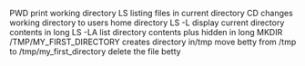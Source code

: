 PWD print working directory
LS listing files in current directory
CD changes working directory to users home directory
LS -L display current directory contents in long
LS -LA list directory contents plus hidden in long
MKDIR /TMP/MY_FIRST_DIRECTORY creates directory in/tmp
move betty from /tmp to /tmp/my_first_directory
delete the file betty
